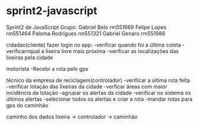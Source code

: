 # sprint2-javascript
 Sprint2 de JavaScript
 Grupo:
 Gabriel Belo rm551669
 Felipe Lopes rm551464
 Paloma Rodrigues rm551321
 Gabriel Genaro rm551986 


cidadao(cliente)
fazer login no app:
-verificar quando foi a última coleta
-verificarnqual a lixeira livre mais próxima
-verificar as localizações das lixeiras pela cidade

motorista
-Recebr a rota pelo gps

técnico da empresa de reciclagem(controlador)
-verificar a última rota feita
-verificar lotação das lixeiras da cidade
-verficar áreas com maior incidência da lotação
-agrupar os alertas da cidade
-verificar no sistema os últimos alertas
-selecionar todos os alertas e criar a rota
-mandar rotas para gps do caminhão


caminho dos dados 
lixeira -> controlador -> caminhão

